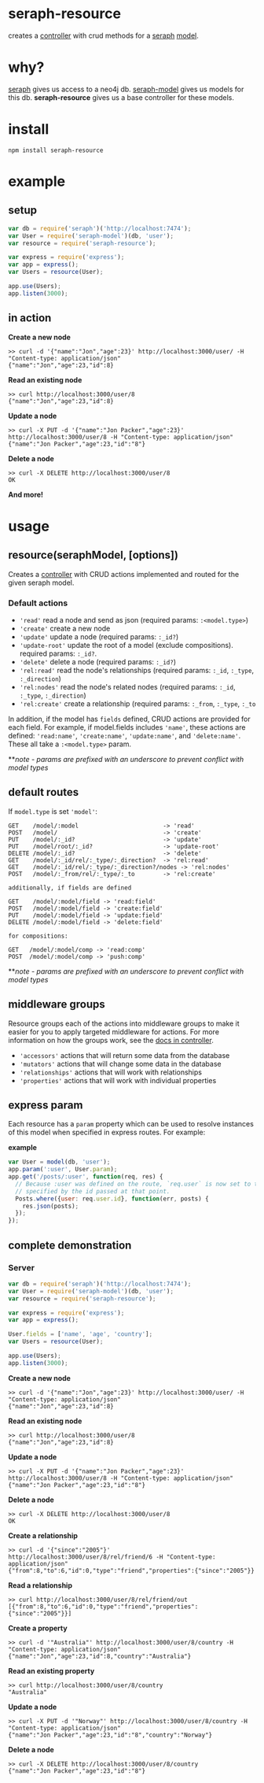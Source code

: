 seraph-resource
====================

creates a [controller](http://github.com/brikteknologier/controller) with crud
methods for a [seraph](http://github.com/brikteknologier/seraph)
[model](http://github.com/brikteknologier/seraph-model).

# why?

[seraph](http://github.com/brikteknologier/seraph) gives us access to a neo4j 
db. [seraph-model](http://github.com/brikteknologier/seraph-model) gives us
models for this db. __seraph-resource__ gives us a base controller for these
models. 

# install

`npm install seraph-resource`

# example

## setup

```javascript
var db = require('seraph')('http://localhost:7474');
var User = require('seraph-model')(db, 'user');
var resource = require('seraph-resource');

var express = require('express');
var app = express();
var Users = resource(User);

app.use(Users);
app.listen(3000);
```

## in action

__Create a new node__
```
>> curl -d '{"name":"Jon","age":23}' http://localhost:3000/user/ -H "Content-type: application/json"
{"name":"Jon","age":23,"id":8}
```

__Read an existing node__
```
>> curl http://localhost:3000/user/8
{"name":"Jon","age":23,"id":8}
```

__Update a node__
```
>> curl -X PUT -d '{"name":"Jon Packer","age":23}' http://localhost:3000/user/8 -H "Content-type: application/json"
{"name":"Jon Packer","age":23,"id":"8"}
```

__Delete a node__
```
>> curl -X DELETE http://localhost:3000/user/8
OK
```

__And more!__

# usage
## resource(seraphModel, [options])

Creates a [controller](http://github.com/brikteknologier/controller) with CRUD 
actions implemented and routed for the given seraph model. 

### Default actions

* `'read'` read a node and send as json (required params: `:<model.type>`)
* `'create'` create a new node
* `'update'` update a node (required params: `:_id?`)
* `'update-root'` update the root of a model (exclude compositions). required
  params: `:_id?`.
* `'delete'` delete a node (required params: `:_id?`)
* `'rel:read'` read the node's relationships (required params: 
  `:_id`, `:_type`, `:_direction`)
* `'rel:nodes'` read the node's related nodes (required params:
  `:_id`, `:_type`, `:_direction`)
* `'rel:create'` create a relationship (required params: `:_from`, `:_type`,
  `:_to`

In addition, if the model has `fields` defined, CRUD actions are provided for
each field. For example, if model.fields includes `'name'`, these actions are
defined: `'read:name'`, `'create:name'`, `'update:name'`, and `'delete:name'`.
These all take a `:<model.type>` param.

\*\**note - params are prefixed with an underscore to prevent conflict with
model types*

## default routes

If `model.type` is set `'model'`:

```
GET    /model/:model                        -> 'read'
POST   /model/                              -> 'create'
PUT    /model/:_id?                         -> 'update'
PUT    /model/root/:_id?                    -> 'update-root'
DELETE /model/:_id?                         -> 'delete'
GET    /model/:_id/rel/:_type/:_direction?  -> 'rel:read'
GET    /model/:_id/rel/:_type/:_direction?/nodes -> 'rel:nodes'
POST   /model/:_from/rel/:_type/:_to        -> 'rel:create'

additionally, if fields are defined

GET    /model/:model/field -> 'read:field'
POST   /model/:model/field -> 'create:field'
PUT    /model/:model/field -> 'update:field'
DELETE /model/:model/field -> 'delete:field'

for compositions:

GET   /model/:model/comp -> 'read:comp'
POST  /model/:model/comp -> 'push:comp'

```

\*\**note - params are prefixed with an underscore to prevent conflict with
model types*

## middleware groups

Resource groups each of the actions into middleware groups to make it easier
for you to apply targeted middleware for actions. For more information on how
the groups work, see the [docs in controller](https://github.com/brikteknologier/controller#groups).

* `'accessors'` actions that will return some data from the database
* `'mutators'` actions that will change some data in the database
* `'relationships'` actions that will work with relationships
* `'properties'` actions that will work with individual properties

## express param

Each resource has a `param` property which can be used to resolve instances of
this model when specified in express routes. For example:

__example__
```javascript
var User = model(db, 'user');
app.param(':user', User.param);
app.get('/posts/:user', function(req, res) {
  // Because :user was defined on the route, `req.user` is now set to the user
  // specified by the id passed at that point. 
  Posts.where({user: req.user.id}, function(err, posts) {
    res.json(posts);
  });
});
```

## complete demonstration

### Server

```javascript
var db = require('seraph')('http://localhost:7474');
var User = require('seraph-model')(db, 'user');
var resource = require('seraph-resource');

var express = require('express');
var app = express();

User.fields = ['name', 'age', 'country'];
var Users = resource(User);

app.use(Users);
app.listen(3000);
```


__Create a new node__
```
>> curl -d '{"name":"Jon","age":23}' http://localhost:3000/user/ -H "Content-type: application/json"
{"name":"Jon","age":23,"id":8}
```

__Read an existing node__
```
>> curl http://localhost:3000/user/8
{"name":"Jon","age":23,"id":8}
```

__Update a node__
```
>> curl -X PUT -d '{"name":"Jon Packer","age":23}' http://localhost:3000/user/8 -H "Content-type: application/json"
{"name":"Jon Packer","age":23,"id":"8"}
```

__Delete a node__
```
>> curl -X DELETE http://localhost:3000/user/8
OK
```

__Create a relationship__
```
>> curl -d '{"since":"2005"}' http://localhost:3000/user/8/rel/friend/6 -H "Content-type: application/json"
{"from":8,"to":6,"id":0,"type":"friend","properties":{"since":"2005"}}
```

__Read a relationship__
```
>> curl http://localhost:3000/user/8/rel/friend/out
[{"from":8,"to":6,"id":0,"type":"friend","properties":{"since":"2005"}}]
```

__Create a property__
```
>> curl -d '"Australia"' http://localhost:3000/user/8/country -H "Content-type: application/json"
{"name":"Jon","age":23,"id":8,"country":"Australia"}
```

__Read an existing property__
```
>> curl http://localhost:3000/user/8/country
"Australia"
```

__Update a node__
```
>> curl -X PUT -d '"Norway"' http://localhost:3000/user/8/country -H "Content-type: application/json"
{"name":"Jon Packer","age":23,"id":"8","country":"Norway"}
```

__Delete a node__
```
>> curl -X DELETE http://localhost:3000/user/8/country
{"name":"Jon Packer","age":23,"id":"8"}
```
